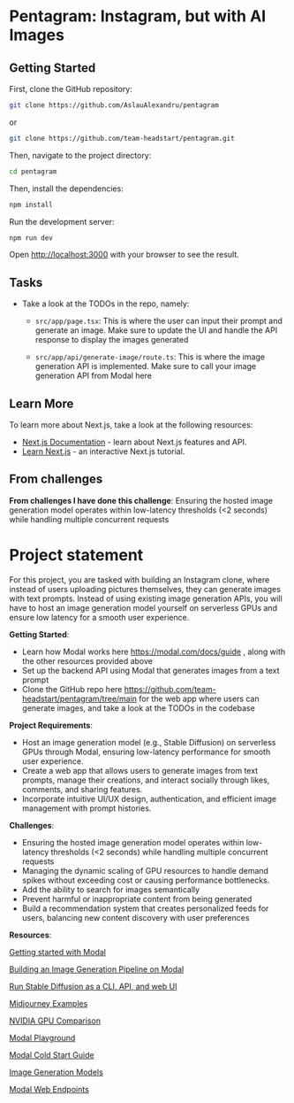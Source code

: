 # Pentagram: Instagram, but with AI Images

## Getting Started

First, clone the GitHub repository:
```bash
git clone https://github.com/AslauAlexandru/pentagram
```

or 

```bash
git clone https://github.com/team-headstart/pentagram.git
```

Then, navigate to the project directory:

```bash
cd pentagram
```

Then, install the dependencies:

```bash
npm install
```

Run the development server:

```bash
npm run dev
```

Open [http://localhost:3000](http://localhost:3000) with your browser to see the result.

## Tasks

- Take a look at the TODOs in the repo, namely:

    - `src/app/page.tsx`: This is where the user can input their prompt and generate an image. Make sure to update the UI and handle the API response to display the images generated

    - `src/app/api/generate-image/route.ts`: This is where the image generation API is implemented. Make sure to call your image generation API from Modal here


## Learn More

To learn more about Next.js, take a look at the following resources:

- [Next.js Documentation](https://nextjs.org/docs) - learn about Next.js features and API.
- [Learn Next.js](https://nextjs.org/learn) - an interactive Next.js tutorial.

## From challenges
**From challenges I have done this challenge**:
Ensuring the hosted image generation model operates within low-latency thresholds (<2 seconds) while handling multiple concurrent requests

# Project statement

For this project, you are tasked with building an Instagram clone, 
where instead of users uploading pictures themselves, they can generate images 
with text prompts. Instead of using existing image generation APIs, 
you will have to host an image generation model yourself on serverless GPUs and 
ensure low latency for a smooth user experience.

**Getting Started**:

- Learn how Modal works here https://modal.com/docs/guide , along with the other resources provided above
- Set up the backend API using Modal that generates images from a text prompt
- Clone the GitHub repo here https://github.com/team-headstart/pentagram/tree/main for the web app where users can generate images, and take a look at the TODOs in the codebase

**Project Requirements**:

- Host an image generation model (e.g., Stable Diffusion) on serverless GPUs through Modal, ensuring low-latency performance for smooth user experience.
- Create a web app that allows users to generate images from text prompts, manage their creations, and interact socially through likes, comments, and sharing features.
- Incorporate intuitive UI/UX design, authentication, and efficient image management with prompt histories.

**Challenges**:

- Ensuring the hosted image generation model operates within low-latency thresholds (<2 seconds) while handling multiple concurrent requests
- Managing the dynamic scaling of GPU resources to handle demand spikes without exceeding cost or causing performance bottlenecks.
- Add the ability to search for images semantically
- Prevent harmful or inappropriate content from being generated
- Build a recommendation system that creates personalized feeds for users, balancing new content discovery with user preferences

**Resources**:

[Getting started with Modal](https://modal.com/docs/examples/hello_world)

[Building an Image Generation Pipeline on Modal](https://www.youtube.com/watch?v=sHSKArbiKmU)

[Run Stable Diffusion as a CLI, API, and web UI](https://modal.com/docs/examples/text_to_image)

[Midjourney Examples](https://www.midjourney.com/explore?tab=top)

[NVIDIA GPU Comparison](https://www.digitalocean.com/community/tutorials/h100_vs_other_gpus_choosing_the_right_gpu_for_your_machine_learning_workload)

[Modal Playground](https://modal.com/playground/get_started)

[Modal Cold Start Guide](https://modal.com/docs/guide/cold-start)

[Image Generation Models](https://huggingface.co/models?pipeline_tag=text-to-image)

[Modal Web Endpoints](https://modal.com/docs/guide/webhooks)





